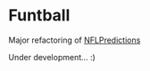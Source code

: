 # Funtball

Major refactoring of [NFLPredictions](https://github.com/PedroBortolli/NFLPredictions)

Under development... :)